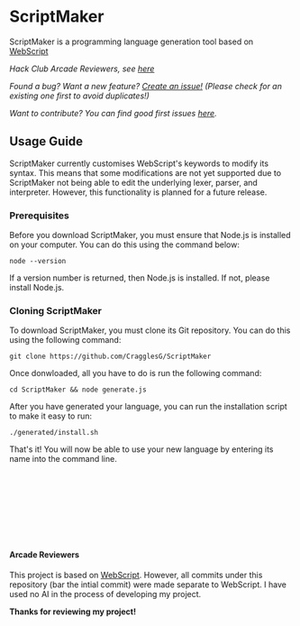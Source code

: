 # ScriptMaker

ScriptMaker is a programming language generation tool based on [WebScript](https://github.com/CragglesG/WebScript)

_Hack Club Arcade Reviewers, see [here](#arcade-reviewers)_

_Found a bug? Want a new feature? [Create an issue!](https://github.com/CragglesG/ScriptMaker/issues/new) (Please check for an existing one first to avoid duplicates!)_

_Want to contribute? You can find good first issues [here](https://github.com/CragglesG/ScriptMaker/contribute)._

## Usage Guide

ScriptMaker currently customises WebScript's keywords to modify its syntax. This means that some modifications are not yet supported due to ScriptMaker not being able to edit the underlying lexer, parser, and interpreter. However, this functionality is planned for a future release.

### Prerequisites

Before you download ScriptMaker, you must ensure that Node.js is installed on your computer. You can do this using the command below:

```
node --version
```

If a version number is returned, then Node.js is installed. If not, please install Node.js.

### Cloning ScriptMaker

To download ScriptMaker, you must clone its Git repository. You can do this using the following command:

```
git clone https://github.com/CragglesG/ScriptMaker
```

Once donwloaded, all you have to do is run the following command:

```
cd ScriptMaker && node generate.js
```

After you have generated your language, you can run the installation script to make it easy to run:

```
./generated/install.sh
```

That's it! You will now be able to use your new language by entering its name into the command line.






<br><br><br><br><br><br><br>

#### Arcade Reviewers
This project is based on [WebScript](https://github.com/CragglesG/WebScript). However, all commits under this repository (bar the intial commit) were made separate to WebScript. I have used no AI in the process of developing my project.

**Thanks for reviewing my project!**
